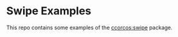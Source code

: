 # Swipe Examples

This repo contains some examples of the [ccorcos:swipe](https://github.com/ccorcos/meteor-swipe/
) package.
